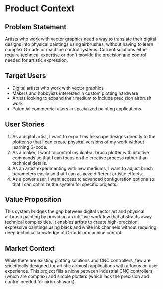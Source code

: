 # Product Context

## Problem Statement
Artists who work with vector graphics need a way to translate their digital designs into physical paintings using airbrushes, without having to learn complex G-code or machine control systems. Current solutions either require technical expertise or don't provide the precision and control needed for artistic expression.

## Target Users
- Digital artists who work with vector graphics
- Makers and hobbyists interested in custom plotting hardware
- Artists looking to expand their medium to include precision airbrush work
- Potential commercial users in specialized painting applications

## User Stories
1. As a digital artist, I want to export my Inkscape designs directly to the plotter so that I can create physical versions of my work without learning G-code.
2. As a maker, I want to control my dual-airbrush plotter with intuitive commands so that I can focus on the creative process rather than technical details.
3. As an artist experimenting with new mediums, I want to adjust brush parameters easily so that I can achieve different artistic effects.
4. As a power user, I want access to advanced configuration options so that I can optimize the system for specific projects.

## Value Proposition
This system bridges the gap between digital vector art and physical airbrush painting by providing an intuitive workflow that abstracts away technical complexities. It enables artists to create high-precision, expressive paintings using black and white ink channels without requiring deep technical knowledge of G-code or machine control.

## Market Context
While there are existing plotting solutions and CNC controllers, few are specifically designed for artistic airbrush applications with a focus on user experience. This project fills a niche between industrial CNC controllers (which are complex) and simple plotters (which lack the precision and control needed for airbrush work). 
